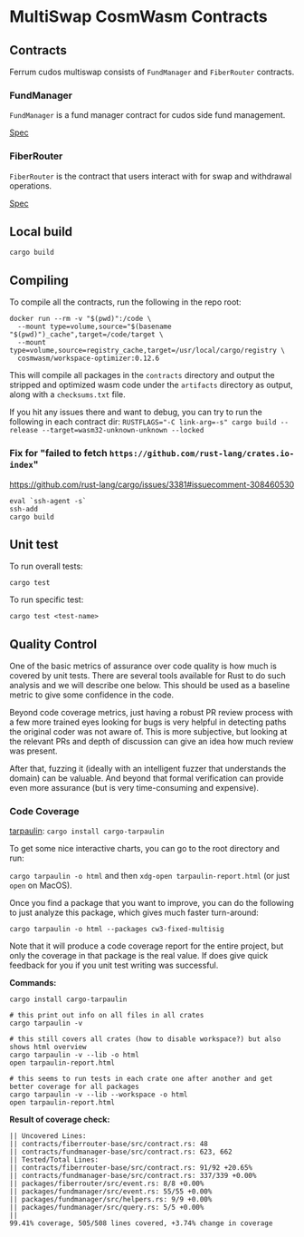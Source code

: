 # MultiSwap CosmWasm Contracts

## Contracts

Ferrum cudos multiswap consists of `FundManager` and `FiberRouter` contracts.

### FundManager

`FundManager` is a fund manager contract for cudos side fund management.

[Spec](./packages/fundmanager/README.md)

### FiberRouter

`FiberRouter` is the contract that users interact with for swap and withdrawal operations.

[Spec](./packages/fiberrouter/README.md)

## Local build

```
cargo build
```

## Compiling

To compile all the contracts, run the following in the repo root:

```
docker run --rm -v "$(pwd)":/code \
  --mount type=volume,source="$(basename "$(pwd)")_cache",target=/code/target \
  --mount type=volume,source=registry_cache,target=/usr/local/cargo/registry \
  cosmwasm/workspace-optimizer:0.12.6
```

This will compile all packages in the `contracts` directory and output the
stripped and optimized wasm code under the `artifacts` directory as output,
along with a `checksums.txt` file.

If you hit any issues there and want to debug, you can try to run the
following in each contract dir:
`RUSTFLAGS="-C link-arg=-s" cargo build --release --target=wasm32-unknown-unknown --locked`

### Fix for "failed to fetch `https://github.com/rust-lang/crates.io-index`"

https://github.com/rust-lang/cargo/issues/3381#issuecomment-308460530

```
eval `ssh-agent -s`
ssh-add
cargo build
```

## Unit test

To run overall tests:

```
cargo test
```

To run specific test:

```
cargo test <test-name>
```

## Quality Control

One of the basic metrics of assurance over code quality is how much is covered by
unit tests. There are several tools available for Rust to do such analysis and
we will describe one below. This should be used as a baseline metric to give some
confidence in the code.

Beyond code coverage metrics, just having a robust PR review process with a few
more trained eyes looking for bugs is very helpful in detecting paths the original
coder was not aware of. This is more subjective, but looking at the relevant PRs
and depth of discussion can give an idea how much review was present.

After that, fuzzing it (ideally with an intelligent fuzzer that understands the domain)
can be valuable. And beyond that formal verification can provide even more assurance
(but is very time-consuming and expensive).

### Code Coverage

[tarpaulin](https://github.com/xd009642/tarpaulin): `cargo install cargo-tarpaulin`

To get some nice interactive charts, you can go to the root directory and run:

`cargo tarpaulin -o html`
and then `xdg-open tarpaulin-report.html` (or just `open` on MacOS).

Once you find a package that you want to improve, you can do the following to just
analyze this package, which gives much faster turn-around:

`cargo tarpaulin -o html --packages cw3-fixed-multisig`

Note that it will produce a code coverage report for the entire project, but only the coverage in that
package is the real value. If does give quick feedback for you if you unit test writing was successful.

**Commands:**

```
cargo install cargo-tarpaulin

# this print out info on all files in all crates
cargo tarpaulin -v

# this still covers all crates (how to disable workspace?) but also shows html overview
cargo tarpaulin -v --lib -o html
open tarpaulin-report.html

# this seems to run tests in each crate one after another and get better coverage for all packages
cargo tarpaulin -v --lib --workspace -o html
open tarpaulin-report.html
```

**Result of coverage check:**

```
|| Uncovered Lines:
|| contracts/fiberrouter-base/src/contract.rs: 48
|| contracts/fundmanager-base/src/contract.rs: 623, 662
|| Tested/Total Lines:
|| contracts/fiberrouter-base/src/contract.rs: 91/92 +20.65%
|| contracts/fundmanager-base/src/contract.rs: 337/339 +0.00%
|| packages/fiberrouter/src/event.rs: 8/8 +0.00%
|| packages/fundmanager/src/event.rs: 55/55 +0.00%
|| packages/fundmanager/src/helpers.rs: 9/9 +0.00%
|| packages/fundmanager/src/query.rs: 5/5 +0.00%
||
99.41% coverage, 505/508 lines covered, +3.74% change in coverage
```
